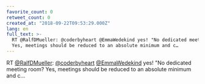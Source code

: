 ```yaml
---
favorite_count: 0
retweet_count: 0
created_at: "2018-09-22T09:53:29.000Z"
lang: en
full_text: >-
  RT @RalfDMueller: @coderbyheart @EmmaWedekind yes! "No dedicated meeting room?
  Yes, meetings should be reduced to an absolute minimum and c…
---
```


RT [@RalfDMueller](https://twitter.com/RalfDMueller):
[@coderbyheart](https://twitter.com/coderbyheart)
[@EmmaWedekind](https://twitter.com/EmmaWedekind) yes! "No dedicated meeting
room? Yes, meetings should be reduced to an absolute minimum and c…
